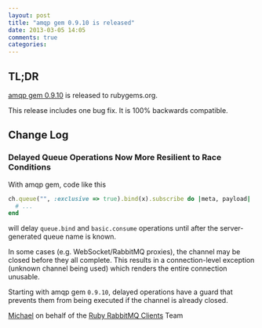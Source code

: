 ```yaml
---
layout: post
title: "amqp gem 0.9.10 is released"
date: 2013-03-05 14:05
comments: true
categories: 
---
```


## TL;DR

[amqp gem 0.9.10](https://rubygems.org/gems/amqp/versions/0.9.10) is released to rubygems.org.

This release includes one bug fix. It is 100% backwards
compatible.


## Change Log

### Delayed Queue Operations Now More Resilient to Race Conditions

With amqp gem, code like this

``` ruby
ch.queue("", :exclusive => true).bind(x).subscribe do |meta, payload|
  # ...
end
```

will delay `queue.bind` and `basic.consume` operations until after the server-generated queue name is known.

In some cases (e.g. WebSocket/RabbitMQ proxies), the channel may be closed before they all complete. This
results in a connection-level exception (unknown channel being used) which renders the entire connection
unusable.

Starting with amqp gem `0.9.10`, delayed operations have a guard that prevents them from being executed
if the channel is already closed.


[Michael](http://twitter.com/michaelklishin) on behalf of the [Ruby RabbitMQ Clients](http://github.com/ruby-amqp) Team
